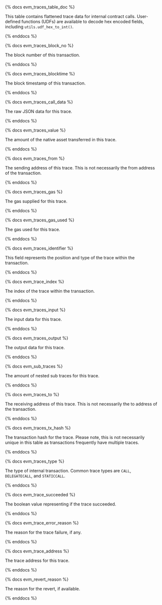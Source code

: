 {% docs evm_traces_table_doc %}

This table contains flattened trace data for internal contract calls. User-defined functions (UDFs) are available to decode hex encoded fields, including `utils.udf_hex_to_int()`.

{% enddocs %}

{% docs evm_traces_block_no %}

The block number of this transaction.

{% enddocs %}

{% docs evm_traces_blocktime %}

The block timestamp of this transaction.

{% enddocs %}

{% docs evm_traces_call_data %}

The raw JSON data for this trace.

{% enddocs %}

{% docs evm_traces_value %}

The amount of the native asset transferred in this trace.

{% enddocs %}

{% docs evm_traces_from %}

The sending address of this trace. This is not necessarily the from address of the transaction.

{% enddocs %}

{% docs evm_traces_gas %}

The gas supplied for this trace.

{% enddocs %}

{% docs evm_traces_gas_used %}

The gas used for this trace.

{% enddocs %}

{% docs evm_traces_identifier %}

This field represents the position and type of the trace within the transaction.

{% enddocs %}

{% docs evm_trace_index %}

The index of the trace within the transaction.

{% enddocs %}

{% docs evm_traces_input %}

The input data for this trace.

{% enddocs %}

{% docs evm_traces_output %}

The output data for this trace.

{% enddocs %}

{% docs evm_sub_traces %}

The amount of nested sub traces for this trace.

{% enddocs %}

{% docs evm_traces_to %}

The receiving address of this trace. This is not necessarily the to address of the transaction.

{% enddocs %}

{% docs evm_traces_tx_hash %}

The transaction hash for the trace. Please note, this is not necessarily unique in this table as transactions frequently have multiple traces.

{% enddocs %}

{% docs evm_traces_type %}

The type of internal transaction. Common trace types are `CALL`, `DELEGATECALL`, and `STATICCALL`.

{% enddocs %}

{% docs evm_trace_succeeded %}

The boolean value representing if the trace succeeded.

{% enddocs %}

{% docs evm_trace_error_reason %}

The reason for the trace failure, if any.

{% enddocs %}

{% docs evm_trace_address %}

The trace address for this trace.

{% enddocs %}

{% docs evm_revert_reason %}

The reason for the revert, if available.

{% enddocs %}
